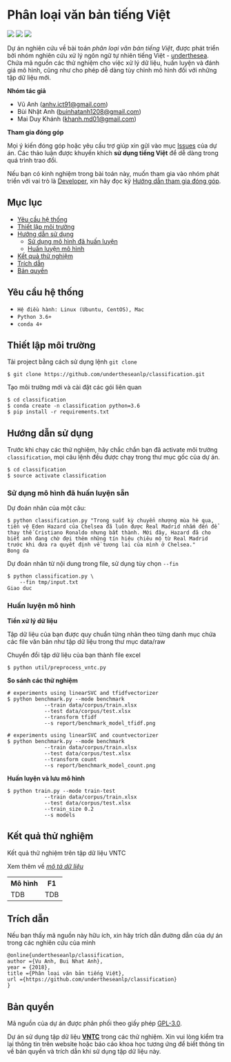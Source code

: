 # Phân loại văn bản tiếng Việt

![](https://img.shields.io/badge/made%20with-%E2%9D%A4-red.svg)
![](https://img.shields.io/badge/opensource-vietnamese-blue.svg)
![](https://img.shields.io/badge/build-passing-green.svg)

Dự án nghiên cứu về bài toán *phân loại văn bản tiếng Việt*, được phát triển bởi nhóm nghiên cứu xử lý ngôn ngữ tự nhiên tiếng Việt - [underthesea](https://github.com/undertheseanlp). Chứa mã nguồn các thử nghiệm cho việc xử lý dữ liệu, huấn luyện và đánh giá mô hình, cũng như cho phép dễ dàng tùy chỉnh mô hình đối với những tập dữ liệu mới.

**Nhóm tác giả** 

* Vũ Anh ([anhv.ict91@gmail.com](anhv.ict91@gmail.com))
* Bùi Nhật Anh ([buinhatanh1208@gmail.com](buinhatanh1208@gmail.com))
* Mai Duy Khánh ([khanh.md01@gmail.com](khanh.md01@gmail.com))

**Tham gia đóng góp**

Mọi ý kiến đóng góp hoặc yêu cầu trợ giúp xin gửi vào mục [Issues](../../issues) của dự án. Các thảo luận được khuyến khích **sử dụng tiếng Việt** để dễ dàng trong quá trình trao đổi. 

Nếu bạn có kinh nghiệm trong bài toán này, muốn tham gia vào nhóm phát triển với vai trò là [Developer](https://github.com/undertheseanlp/underthesea/wiki/H%C6%B0%E1%BB%9Bng-d%E1%BA%ABn-%C4%91%C3%B3ng-g%C3%B3p#developercontributor), xin hãy đọc kỹ [Hướng dẫn tham gia đóng góp](https://github.com/undertheseanlp/underthesea/wiki/H%C6%B0%E1%BB%9Bng-d%E1%BA%ABn-%C4%91%C3%B3ng-g%C3%B3p#developercontributor).

## Mục lục

* [Yêu cầu hệ thống](#yêu-cầu-hệ-thống)
* [Thiết lập môi trường](#thiết-lập-môi-trường)
* [Hướng dẫn sử dụng](#hướng-dẫn-sử-dụng)
  * [Sử dụng mô hình đã huấn luyện](#sử-dụng-mô-hình-đã-huấn-luyện)
  * [Huấn luyện mô hình](#huấn-luyện-mô-hình) 
* [Kết quả thử nghiệm](#kết-quả-thử-nghiệm)
* [Trích dẫn](#trích-dẫn)
* [Bản quyền](#bản-quyền)


## Yêu cầu hệ thống 

* `Hệ điều hành: Linux (Ubuntu, CentOS), Mac`
* `Python 3.6+`
* `conda 4+`

## Thiết lập môi trường

Tải project bằng cách sử dụng lệnh `git clone`

```
$ git clone https://github.com/undertheseanlp/classification.git
```

Tạo môi trường mới và cài đặt các gói liên quan

```
$ cd classification
$ conda create -n classification python=3.6
$ pip install -r requirements.txt
```

## Hướng dẫn sử dụng

Trước khi chạy các thử nghiệm, hãy chắc chắn bạn đã activate môi trường `classification`, mọi câu lệnh đều được chạy trong thư mục gốc của dự án.

```
$ cd classification
$ source activate classification
```

### Sử dụng mô hình đã huấn luyện sẵn


Dự đoán nhãn của một câu:

```
$ python classification.py "Trong suốt kỳ chuyển nhượng mùa hè qua, tiền vệ Eden Hazard của Chelsea đã luôn được Real Madrid nhắm đến để thay thế Cristiano Ronaldo nhưng bất thành. Mới đây, Hazard đã cho biết anh đang chờ đợi thêm những tín hiệu chiêu mộ từ Real Madrid trước khi đưa ra quyết định về tương lai của mình ở Chelsea."
Bong da
```

Dự đoán nhãn từ nội dung trong file, sử dụng tùy chọn `--fin`

```
$ python classification.py \
    --fin tmp/input.txt
Giao duc
```

### Huấn luyện mô hình

**Tiền xử lý dữ liệu**

Tập dữ liệu của bạn được quy chuẩn từng nhãn theo từng danh mục chứa các file văn bản như tập dữ liệu trong thư mục data/raw


Chuyển đổi tập dữ liệu của bạn thành file excel

```
$ python util/preprocess_vntc.py
```

**So sánh các thử nghiệm**

```
# experiments using linearSVC and tfidfvectorizer
$ python benchmark.py --mode benchmark 
            --train data/corpus/train.xlsx 
            --test data/corpus/test.xlsx 
            --transform tfidf 
            --s report/benchmark_model_tfidf.png
```
```
# experiments using linearSVC and countvectorizer
$ python benchmark.py --mode benchmark 
            --train data/corpus/train.xlsx
            --test data/corpus/test.xlsx 
            --transform count 
            --s report/benchmark_model_count.png
```


**Huấn luyện và lưu mô hình**

```
$ python train.py --mode train-test 
            --train data/corpus/train.xlsx 
            --test data/corpus/test.xlsx 
            --train_size 0.2 
            --s models
```

## Kết quả thử nghiệm 

Kết quả thử nghiệm trên tập dữ liệu VNTC 

Xem thêm về [*mô tả dữ liệu*](https://github.com/jackNhat/classification/data_format.md)

<table>
 <tr>
   <th>Mô hình</td>
   <th>F1</td>
 </tr>
 <tr>
    <td>TDB</td>
    <td>TDB</td>
 </tr>
</table>

## Trích dẫn

Nếu bạn thấy mã nguồn này hữu ích, xin hãy trích dẫn đường dẫn của dự án trong các nghiên cứu của mình 

```
@online{undertheseanlp/classification,
author ={Vu Anh, Bui Nhat Anh},
year = {2018},
title ={Phân loại văn bản tiếng Việt},
url ={https://github.com/undertheseanlp/classification}
}
```

## Bản quyền

Mã nguồn của dự án được phân phối theo giấy phép [GPL-3.0](LICENSE.txt).

Dự án sử dụng tập dữ liệu **[VNTC](https://github.com/duyvuleo/VNTC)** trong các thử nghiệm. Xin vui lòng kiểm tra lại thông tin trên website hoặc báo cáo khoa học tương ứng để biết thông tin về bản quyền và trích dẫn khi sử dụng tập dữ liệu này. 
